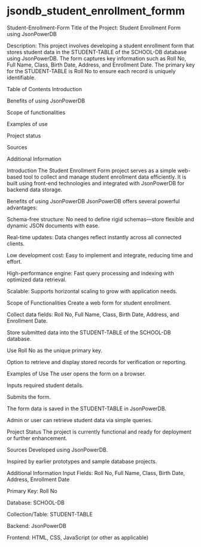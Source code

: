 # jsondb_student_enrollment_formm
Student-Enrollment-Form
Title of the Project: Student Enrollment Form using JsonPowerDB

Description:
This project involves developing a student enrollment form that stores student data in the STUDENT-TABLE of the SCHOOL-DB database using JsonPowerDB. The form captures key information such as Roll No, Full Name, Class, Birth Date, Address, and Enrollment Date. The primary key for the STUDENT-TABLE is Roll No to ensure each record is uniquely identifiable.

Table of Contents
Introduction

Benefits of using JsonPowerDB

Scope of functionalities

Examples of use

Project status

Sources

Additional Information

Introduction
The Student Enrollment Form project serves as a simple web-based tool to collect and manage student enrollment data efficiently. It is built using front-end technologies and integrated with JsonPowerDB for backend data storage.

Benefits of using JsonPowerDB
JsonPowerDB offers several powerful advantages:

Schema-free structure: No need to define rigid schemas—store flexible and dynamic JSON documents with ease.

Real-time updates: Data changes reflect instantly across all connected clients.

Low development cost: Easy to implement and integrate, reducing time and effort.

High-performance engine: Fast query processing and indexing with optimized data retrieval.

Scalable: Supports horizontal scaling to grow with application needs.

Scope of Functionalities
Create a web form for student enrollment.

Collect data fields: Roll No, Full Name, Class, Birth Date, Address, and Enrollment Date.

Store submitted data into the STUDENT-TABLE of the SCHOOL-DB database.

Use Roll No as the unique primary key.

Option to retrieve and display stored records for verification or reporting.

Examples of Use
The user opens the form on a browser.

Inputs required student details.

Submits the form.

The form data is saved in the STUDENT-TABLE in JsonPowerDB.

Admin or user can retrieve student data via simple queries.

Project Status
The project is currently functional and ready for deployment or further enhancement.

Sources
Developed using JsonPowerDB.

Inspired by earlier prototypes and sample database projects.

Additional Information
Input Fields: Roll No, Full Name, Class, Birth Date, Address, Enrollment Date

Primary Key: Roll No

Database: SCHOOL-DB

Collection/Table: STUDENT-TABLE

Backend: JsonPowerDB

Frontend: HTML, CSS, JavaScript (or other as applicable)
